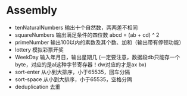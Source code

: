 # Assembly

- tenNaturalNumbers 输出十个自然数，两两差不相同
- squareNumbers 输出满足条件的四位数 abcd = (ab + cd) ^ 2
- primeNumber 输出100以内的素数及其个数、加和（输出带有停顿功能）
- lottery 模拟彩票开奖
- WeekDay 输入年月日，输出星期几  (一定要注意，数据段db只能存一个byte，对应的是al这种字节寄存器！dw对应的才是ax bx)
- sort-enter 从小到大排序，小于65535，回车分隔
- sort-space 从小到大排序，小于65535，空格分隔
- deduplication 去重